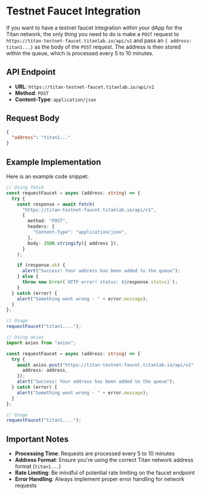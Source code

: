 # Testnet Faucet Integration

If you want to have a testnet faucet integration within your dApp for the Titan network, the only thing you need to do is make a `POST` request to `https://titan-testnet-faucet.titanlab.io/api/v1` and pass an `{ address: titan1...}` as the body of the `POST` request. The address is then stored within the queue, which is processed every 5 to 10 minutes.

## API Endpoint

* **URL**: `https://titan-testnet-faucet.titanlab.io/api/v1`
* **Method**: `POST`
* **Content-Type**: `application/json`

## Request Body

```json
{
  "address": "titan1..."
}
```

## Example Implementation

Here is an example code snippet:

```typescript
// Using fetch
const requestFaucet = async (address: string) => {
  try {
    const response = await fetch(
      "https://titan-testnet-faucet.titanlab.io/api/v1",
      {
        method: "POST",
        headers: {
          "Content-Type": "application/json",
        },
        body: JSON.stringify({ address }),
      }
    );

    if (response.ok) {
      alert("Success! Your address has been added to the queue");
    } else {
      throw new Error(`HTTP error! status: ${response.status}`);
    }
  } catch (error) {
    alert("Something went wrong - " + error.message);
  }
};

// Usage
requestFaucet("titan1....");
```

```typescript
// Using axios
import axios from "axios";

const requestFaucet = async (address: string) => {
  try {
    await axios.post("https://titan-testnet-faucet.titanlab.io/api/v1", {
      address: address,
    });
    alert("Success! Your address has been added to the queue");
  } catch (error) {
    alert("Something went wrong - " + error.message);
  }
};

// Usage
requestFaucet("titan1....");
```

## Important Notes

* **Processing Time**: Requests are processed every 5 to 10 minutes
* **Address Format**: Ensure you're using the correct Titan network address format (`titan1...`)
* **Rate Limiting**: Be mindful of potential rate limiting on the faucet endpoint
* **Error Handling**: Always implement proper error handling for network requests
